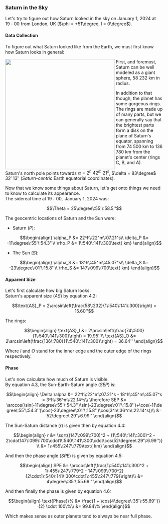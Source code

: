 ### Saturn in the Sky
Let's try to figure out how Saturn looked in the sky on $\text{January 1, } 2024$ at $19:00$ from London, UK ($\phi = +51\degree, l = 0\degree$).

#### Data Collection
To figure out what Saturn looked like from the Earth, we must first know how Saturn looks in general:

<img align="left" src="https://github.com/CitruzSquared/essays/assets/23460281/31cbc860-fe82-4627-9ba9-2bc59c92890b" width="350"/> First, and foremost, Saturn can be well modeled as a giant sphere, $58$ $232 \text{ km}$ in radius. 

In addition to that though, the planet has some gorgeous rings. The rings are made up of many parts, but we can generally say that the brightest parts form a disk on the plane of Saturn's equator, spanning from $74$ $500\text{ km}$ to $136$ $780\text{ km}$ from the planet's center (rings C, B, and A).

Saturn's north pole points towards $\alpha = 2^h$ $42^m$ $21^s$, $\delta = 83\degree$ $32'$ $13''$ (*Saturn-centric* Earth equatorial coordinates).

Now that we know some things about Saturn, let's get onto things we need to know to calculate its appearance.\
The sidereal time at $19:00, \text{ January 1, } 2024$ was:
```math
\Theta = 25\degree\:55'\:58.5''
```
The geocentric locations of Saturn and the Sun were:
- Saturn ($P$):
```math
\begin{align}
\alpha_P &= 22^h\:22^m\:07.21^s\\
\delta_P &= -11\degree\:55'\:54.3''\\
\rho_P &= 1\:540\:141\:300\text{ km}
\end{align}
```
- The Sun ($S$):
```math
\begin{align}
\alpha_S &= 18^h\:45^m\:45.07^s\\
\delta_S &= -23\degree\:01'\:15.8''\\
\rho_S &= 147\:099\:700\text{ km}
\end{align}
```

#### Apparent Size
Let's first calculate how big Saturn looks.\
Saturn's apparent size ($AS$) by equation $4.2$:
```math
\text{AS}_P = 2\arcsin\left(\frac{58\:232}{1\:540\:141\:300}\right) = 15.60''
```
The rings:
```math
\begin{align}
\text{AS}_I &= 2\arcsin\left(\frac{74\:500}{1\:540\:141\:300}\right) = 19.95''\\
\text{AS}_O &= 2\arcsin\left(\frac{136\:780}{1\:540\:141\:300}\right) = 36.64''
\end{align}
```
Where $I$ and $O$ stand for the inner edge and the outer edge of the rings respectively.

#### Phase
Let's now calculate how much of Saturn is visible.\
By equation $4.3$, the Sun-Earth-Saturn angle ($SEP$) is:
```math
\begin{align}
\Delta \alpha &= 22^h\:22^m\:07.21^s - 18^h\:45^m\:45.07^s = 3^h\:36^m\:22.14^s\\
\therefore SEP &= \arccos(\sin(-11\degree\:55'\:54.3'')\sin(-23\degree\:01'\:15.8'')+\cos(-11\degree\:55'\:54.3'')\cos(-23\degree\:01'\:15.8'')\cos(3^h\:36^m\:22.14^s))\\
&= 52\degree\:29'\:6.99''
\end{align}
```
The Sun-Saturn distance ($r$) is given then by equation $4.4$:
```math
\begin{align}
r &= \sqrt{(147\:099\:700)^2 + (1\:540\:141\:300)^2 - 2\cdot147\:099\:700\cdot1\:540\:141\:300\cdot\cos(52\degree\:29'\:6.99'')}\\
&= 1\:455\:247\:779\text{ km}
\end{align}
```
And then the phase angle ($SPE$) is given by equation $4.5$:
```math
\begin{align}
SPE &= \arccos\left(\frac{1\:540\:141\:300^2 + 1\:455\:247\:779^2 - 147\:099\:700^2}{2\cdot1\:540\:141\:300\cdot1\:455\:247\:779}\right)\\
&= 4\degree\:35'\:55.69''
\end{align}
```
And then finally the phase is given by equation $4.6$:
```math
\begin{align}
\text{Phase}\% &= \frac{1 + \cos(4\degree\:35'\:55.69'')}{2} \cdot 100\%\\
&= 99.84\%
\end{align}
```
Which makes sense as outer planets tend to always be near full phase.
